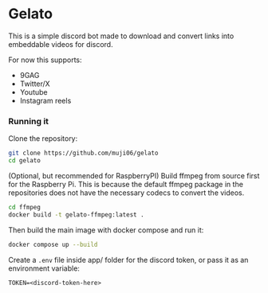# Gelato

This is a simple discord bot made to download and convert links into embeddable videos for discord.

For now this supports: 
- 9GAG
- Twitter/X
- Youtube
- Instagram reels

### Running it
Clone the repository:
```bash
git clone https://github.com/muji06/gelato
cd gelato
```

(Optional, but recommended for RaspberryPI) Build ffmpeg from source first for the Raspberry Pi. This is because the default ffmpeg package in the repositories does not have the necessary codecs to convert the videos.

```bash
cd ffmpeg
docker build -t gelato-ffmpeg:latest .
```

Then build the main image with docker compose and run it:
```bash
docker compose up --build
```

Create a `.env` file inside app/ folder for the discord token, or pass it as an environment variable:
```
TOKEN=<discord-token-here>
```

